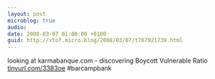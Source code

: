 ```yaml
---
layout: post
microblog: true
audio: 
date: 2008-03-07 01:00:00 +0100
guid: http://xtof.micro.blog/2008/03/07/t767921739.html
---
```

looking at karmabanque.com - discovering Boycott Vulnerable Ratio [tinyurl.com/3383oe](http://tinyurl.com/3383oe) #barcampbank
